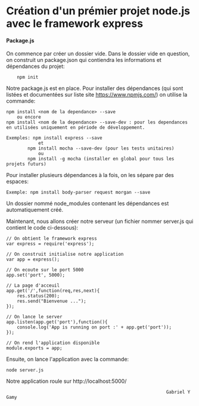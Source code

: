 # Création d'un prémier projet node.js avec le framework express

#### Package.js
On commence par créer un dossier vide.
Dans le dossier vide en question, on construit un package.json qui contiendra les informations et dépendances du projet:

        npm init
        
Notre package.js est en place. Pour installer des dépendances (qui sont listées et documentées sur liste site https://www.npmjs.com/) on utilise la commande:

    npm install <nom de la dependance> --save
        ou encore
    npm install <nom de la dependance> --save-dev : pour les dependances en utilisées uniquement en période de développement.
    
    Exemples: npm install express --save 
                et
            npm install mocha --save-dev (pour les tests unitaires)
                ou
            npm install -g mocha (installer en global pour tous les projets futurs)

Pour installer plusieurs dépendances à la fois, on les sépare par des espaces:

    Exemple: npm install body-parser request morgan --save

Un dossier nommé node_modules contenant les dépendances est automatiquement créé.

Maintenant, nous allons créer notre serveur (un fichier nommer server.js qui contient le code ci-dessous):
    
    // On obtient le framework express
    var express = require('express');
    
    // On construit initialise notre application
    var app = express();
    
    // On ecoute sur le port 5000
    app.set('port', 5000);

    // La page d'acceuil
    app.get('/',function(req,res,next){
        res.status(200);
        res.send("Bienvenue ...");
    });

    // On lance le server
    app.listen(app.get('port'),function(){
        console.log('App is running on port :' + app.get('port'));
    });

    // On rend l'application disponible
    module.exports = app;

Ensuite, on lance l'application avec la commande:
    
    node server.js
    
Notre application roule sur http://localhost:5000/

                                                                Gabriel Y Gamy
